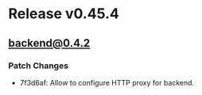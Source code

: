 # Release v0.45.4

## backend@0.4.2

### Patch Changes

- 7f3d6af: Allow to configure HTTP proxy for backend.
